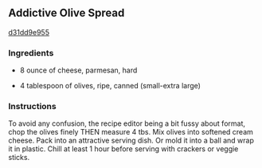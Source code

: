 ## Addictive Olive Spread

[d31dd9e955](http://www.food.com/recipe/addictive-olive-spread-340174)

### Ingredients

 - 8 ounce of cheese, parmesan, hard

 - 4 tablespoon of olives, ripe, canned (small-extra large)

### Instructions

To avoid any confusion, the recipe editor being a bit fussy about format, chop the olives finely THEN measure 4 tbs. Mix olives into softened cream cheese. Pack into an attractive serving dish. Or mold it into a ball and wrap it in plastic. Chill at least 1 hour before serving with crackers or veggie sticks.